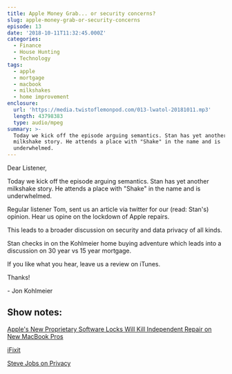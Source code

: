 ```yaml
---
title: Apple Money Grab... or security concerns?
slug: apple-money-grab-or-security-concerns
episode: 13
date: '2018-10-11T11:32:45.000Z'
categories:
  - Finance
  - House Hunting
  - Technology
tags:
  - apple
  - mortgage
  - macbook
  - milkshakes
  - home improvement
enclosure:
  url: 'https://media.twistoflemonpod.com/013-lwatol-20181011.mp3'
  length: 43798383
  type: audio/mpeg
summary: >-
  Today we kick off the episode arguing semantics. Stan has yet another
  milkshake story. He attends a place with "Shake" in the name and is
  underwhelmed.
---
```


Dear Listener,

Today we kick off the episode arguing semantics. Stan has yet another milkshake story. He attends a place with "Shake" in the name and is underwhelmed.

Regular listener Tom, sent us an article via twitter for our (read: Stan's) opinion. Hear us opine on the lockdown of Apple repairs.

This leads to a broader discussion on security and data privacy of all kinds.

Stan checks in on the Kohlmeier home buying adventure which leads into a discussion on 30 year vs 15 year mortgage.

If you like what you hear, leave us a review on iTunes.

Thanks!

\- Jon Kohlmeier

## Show notes:

[Apple's New Proprietary Software Locks Will Kill Independent Repair on New MacBook Pros](https://motherboard.vice.com/en_us/article/yw9qk7/macbook-pro-software-locks-prevent-independent-repair)

[iFixit](https://www.ifixit.com)

[Steve Jobs on Privacy](https://youtu.be/39iKLwlUqBo)
